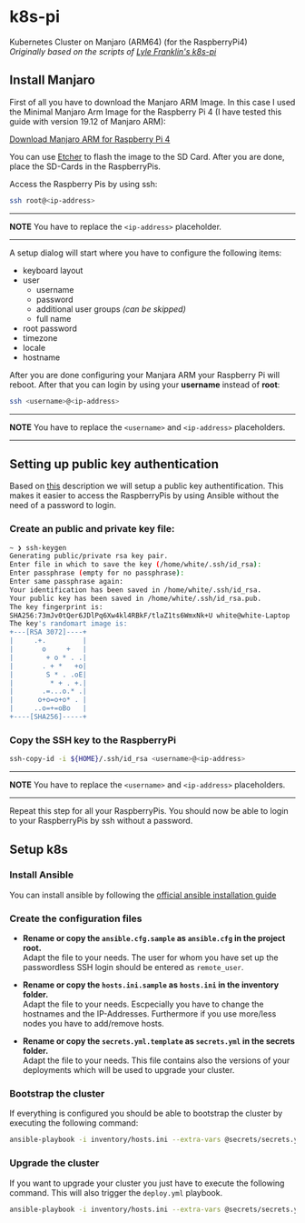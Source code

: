 # k8s-pi
Kubernetes Cluster on Manjaro (ARM64) (for the RaspberryPi4)<br>
_Originally based on the scripts of [Lyle Franklin's k8s-pi](https://github.com/ljfranklin/k8s-pi)_

## Install Manjaro
First of all you have to download the Manjaro ARM Image. In this case I used the Minimal Manjaro Arm Image for the Raspberry Pi 4 (I have tested this guide with version 19.12 of Manjaro ARM):

[Download Manjaro ARM for Raspberry Pi 4](https://manjaro.org/download/#raspberry-pi-4-minimal)


You can use [Etcher](https://www.balena.io/etcher/) to flash the image to the SD Card. After you are done, place the SD-Cards in the RaspberryPis.


Access the Raspberry Pis by using ssh:
```bash
ssh root@<ip-address>
```
---
**NOTE**
You have to replace the ```<ip-address>``` placeholder.

---

A setup dialog will start where you have to configure the following items:
- keyboard layout
- user
    - username
    - password
    - additional user groups _(can be skipped)_
    - full name
- root password
- timezone
- locale
- hostname

After you are done configuring your Manjara ARM your Raspberry Pi will reboot.
After that you can login by using your **username** instead of **root**:
```bash
ssh <username>@<ip-address>
```
---
**NOTE**
You have to replace the ```<username>``` and ```<ip-address>``` placeholders.

---

## Setting up public key authentication

Based on [this](https://www.ssh.com/ssh/copy-id/) description we will setup a public key authentification. This makes it easier to access the RaspberryPis by using Ansible without the need of a password to login.

### Create an public and private key file:
```bash
~ ❯ ssh-keygen              
Generating public/private rsa key pair.
Enter file in which to save the key (/home/white/.ssh/id_rsa): 
Enter passphrase (empty for no passphrase): 
Enter same passphrase again: 
Your identification has been saved in /home/white/.ssh/id_rsa.
Your public key has been saved in /home/white/.ssh/id_rsa.pub.
The key fingerprint is:
SHA256:73mJv0tQer6JDlPq6Xw4kl4RBkF/tlaZ1ts6WmxNk+U white@white-Laptop
The key's randomart image is:
+---[RSA 3072]----+
|     .+.         |
|       o     +   |
|        + o * . .|
|       . + *   +o|
|        S * . .oE|
|         * + . +.|
|       .=...o.* .|
|      o+o=o+o* . |
|     ..o=+=oBo   |
+----[SHA256]-----+
```

### Copy the SSH key to the RaspberryPi
```bash
ssh-copy-id -i ${HOME}/.ssh/id_rsa <username>@<ip-address>
```
---
**NOTE**
You have to replace the ```<username>``` and ```<ip-address>``` placeholders.

---

Repeat this step for all your RaspberryPis. You should now be able to login to your RaspberryPis by ssh without a password.


## Setup k8s

### Install Ansible
You can install ansible by following the [official ansible installation guide](https://docs.ansible.com/ansible/latest/installation_guide/intro_installation.html#installing-the-control-node)


### Create the configuration files
- **Rename or copy the `ansible.cfg.sample` as `ansible.cfg` in the project root.** <br>
Adapt the file to your needs. The user for whom you have set up the passwordless SSH login should be entered as ```remote_user```.

- **Rename or copy the `hosts.ini.sample` as `hosts.ini` in the inventory folder.** <br>
Adapt the file to your needs. Escpecially you have to change the hostnames and the IP-Addresses. Furthermore if you use more/less nodes you have to add/remove hosts.

- **Rename or copy the `secrets.yml.template` as `secrets.yml` in the secrets folder.** <br>
Adapt the file to your needs. This file contains also the versions of your deployments which will be used to upgrade your cluster.

### Bootstrap the cluster
If everything is configured you should be able to bootstrap the cluster by executing the following command:
```bash
ansible-playbook -i inventory/hosts.ini --extra-vars @secrets/secrets.yml bootstrap.yml -K
```

### Upgrade the cluster
If you want to upgrade your cluster you just have to execute the following command. This will also trigger the `deploy.yml` playbook.
```bash
ansible-playbook -i inventory/hosts.ini --extra-vars @secrets/secrets.yml upgrade.yml -K
```